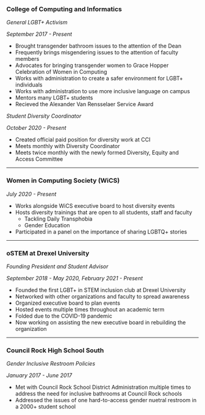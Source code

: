 <h3 class="pr">College of Computing and Informatics</h3>

_General LGBT+ Activism_

_September 2017 - Present_

* Brought transgender bathroom issues to the attention of the Dean
* Frequently brings misgendering issues to the attention of faculty members
* Advocates for bringing transgender women to Grace Hopper Celebration of Women
	in Computing
* Works with administration to create a safer environment for LGBT+ individuals
* Works with administration to use more inclusive language on campus
* Mentors many LGBT+ students
* Recieved the Alexander Van Rensselaer Service Award

_Student Diversity Coordinator_

_October 2020 - Present_

* Created official paid position for diversity work at CCI
* Meets monthly with Diversity Coordinator
* Meets twice monthly with the newly formed Diversity, Equity and Access 
	Committee

---

<h3 class="po">Women in Computing Society (WiCS)</h3>

_July 2020 - Present_

* Works alongside WiCS executive board to host diversity events
* Hosts diversity trainings that are open to all students, staff and faculty
	* Tackling Daily Transphobia
	* Gender Education
* Participated in a panel on the importance of sharing LGBTQ+ stories

---

<h3 class="py">oSTEM at Drexel University</h3>

_Founding President and Student Advisor_

_September 2018 - May 2020, February 2021 - Present_

* Founded the first LGBT+ in STEM inclusion club at Drexel University
* Networked with other organizations and faculty to spread awareness
* Organized executive board to plan events
* Hosted events multiple times throughout an academic term
* Folded due to the COVID-19 pandemic
* Now working on assisting the new executive board in rebuilding the organization

---
<h3 class="pg">Council Rock High School South</h3>

_Gender Inclusive Restroom Policies_

_January 2017 - June 2017_

* Met with Council Rock School District Administration multiple times to address 
	the need for inclusive bathrooms at Council Rock schools
* Addressed the issues of one hard-to-access gender nuetral restroom in a 2000+
	student school
